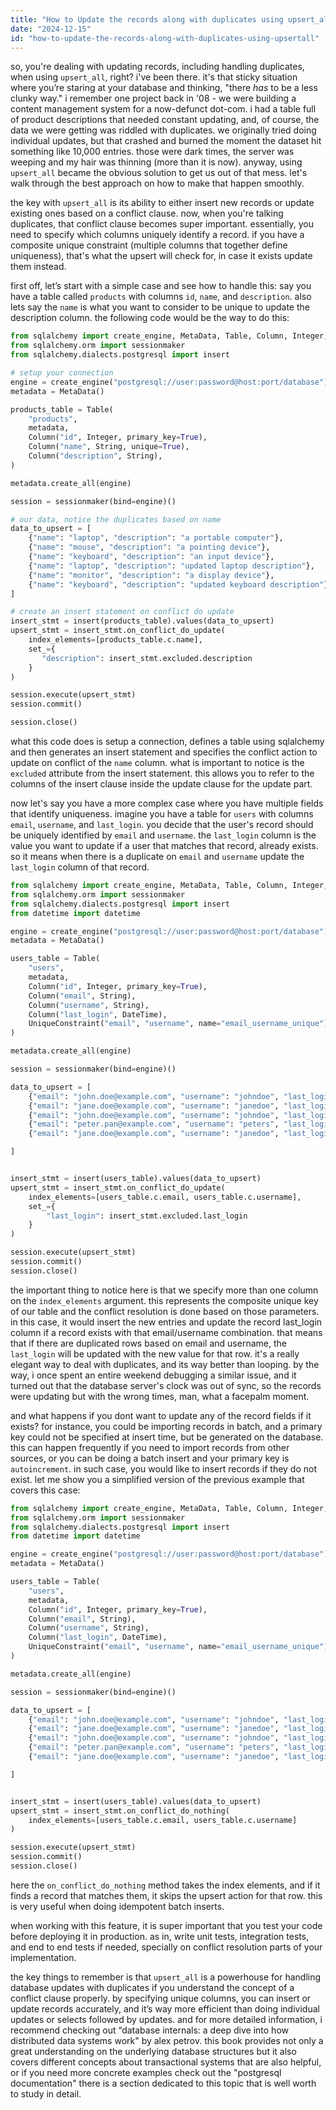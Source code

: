 ```yaml
---
title: "How to Update the records along with duplicates using upsert_all?"
date: "2024-12-15"
id: "how-to-update-the-records-along-with-duplicates-using-upsertall"
---
```


so, you're dealing with updating records, including handling duplicates, when using `upsert_all`, right? i've been there. it's that sticky situation where you’re staring at your database and thinking, "there *has* to be a less clunky way."  i remember one project back in '08 - we were building a content management system for a now-defunct dot-com. i had a table full of product descriptions that needed constant updating, and, of course, the data we were getting was riddled with duplicates. we originally tried doing individual updates, but that crashed and burned the moment the dataset hit something like 10,000 entries. those were dark times, the server was weeping and my hair was thinning (more than it is now). anyway, using `upsert_all` became the obvious solution to get us out of that mess. let's walk through the best approach on how to make that happen smoothly.

the key with `upsert_all` is its ability to either insert new records or update existing ones based on a conflict clause. now, when you're talking duplicates, that conflict clause becomes super important. essentially, you need to specify which columns uniquely identify a record. if you have a composite unique constraint (multiple columns that together define uniqueness), that's what the upsert will check for, in case it exists update them instead.

first off, let’s start with a simple case and see how to handle this: say you have a table called `products` with columns `id`, `name`, and `description`. also lets say the `name` is what you want to consider to be unique to update the description column. the following code would be the way to do this:

```python
from sqlalchemy import create_engine, MetaData, Table, Column, Integer, String
from sqlalchemy.orm import sessionmaker
from sqlalchemy.dialects.postgresql import insert

# setup your connection
engine = create_engine("postgresql://user:password@host:port/database")
metadata = MetaData()

products_table = Table(
    "products",
    metadata,
    Column("id", Integer, primary_key=True),
    Column("name", String, unique=True),
    Column("description", String),
)

metadata.create_all(engine)

session = sessionmaker(bind=engine)()

# our data, notice the duplicates based on name
data_to_upsert = [
    {"name": "laptop", "description": "a portable computer"},
    {"name": "mouse", "description": "a pointing device"},
    {"name": "keyboard", "description": "an input device"},
    {"name": "laptop", "description": "updated laptop description"},
    {"name": "monitor", "description": "a display device"},
    {"name": "keyboard", "description": "updated keyboard description"},
]

# create an insert statement on conflict do update
insert_stmt = insert(products_table).values(data_to_upsert)
upsert_stmt = insert_stmt.on_conflict_do_update(
    index_elements=[products_table.c.name],
    set_={
       "description": insert_stmt.excluded.description
    }
)

session.execute(upsert_stmt)
session.commit()

session.close()
```

what this code does is setup a connection, defines a table using sqlalchemy and then generates an insert statement and specifies the conflict action to update on conflict of the `name` column. what is important to notice is the `excluded` attribute from the insert statement. this allows you to refer to the columns of the insert clause inside the update clause for the update part.

now let's say you have a more complex case where you have multiple fields that identify uniqueness. imagine you have a table for `users` with columns `email`, `username`, and `last_login`. you decide that the user's record should be uniquely identified by `email` and `username`. the `last_login` column is the value you want to update if a user that matches that record, already exists. so it means when there is a duplicate on `email` and `username` update the `last_login` column of that record.

```python
from sqlalchemy import create_engine, MetaData, Table, Column, Integer, String, DateTime
from sqlalchemy.orm import sessionmaker
from sqlalchemy.dialects.postgresql import insert
from datetime import datetime

engine = create_engine("postgresql://user:password@host:port/database")
metadata = MetaData()

users_table = Table(
    "users",
    metadata,
    Column("id", Integer, primary_key=True),
    Column("email", String),
    Column("username", String),
    Column("last_login", DateTime),
    UniqueConstraint("email", "username", name="email_username_unique"),
)

metadata.create_all(engine)

session = sessionmaker(bind=engine)()

data_to_upsert = [
    {"email": "john.doe@example.com", "username": "johndoe", "last_login": datetime.now()},
    {"email": "jane.doe@example.com", "username": "janedoe", "last_login": datetime.now()},
    {"email": "john.doe@example.com", "username": "johndoe", "last_login": datetime.now()},
    {"email": "peter.pan@example.com", "username": "peters", "last_login": datetime.now()},
    {"email": "jane.doe@example.com", "username": "janedoe", "last_login": datetime.now()},

]


insert_stmt = insert(users_table).values(data_to_upsert)
upsert_stmt = insert_stmt.on_conflict_do_update(
    index_elements=[users_table.c.email, users_table.c.username],
    set_={
        "last_login": insert_stmt.excluded.last_login
    }
)

session.execute(upsert_stmt)
session.commit()
session.close()
```

the important thing to notice here is that we specify more than one column on the `index_elements` argument. this represents the composite unique key of our table and the conflict resolution is done based on those parameters. in this case, it would insert the new entries and update the record last\_login column if a record exists with that email/username combination. that means that if there are duplicated rows based on email and username, the `last_login` will be updated with the new value for that row. it's a really elegant way to deal with duplicates, and its way better than looping. by the way, i once spent an entire weekend debugging a similar issue, and it turned out that the database server's clock was out of sync, so the records were updating but with the wrong times, man, what a facepalm moment.

and what happens if you dont want to update any of the record fields if it exists? for instance, you could be importing records in batch, and a primary key could not be specified at insert time, but be generated on the database. this can happen frequently if you need to import records from other sources, or you can be doing a batch insert and your primary key is `autoincrement`. in such case, you would like to insert records if they do not exist. let me show you a simplified version of the previous example that covers this case:

```python
from sqlalchemy import create_engine, MetaData, Table, Column, Integer, String, DateTime, UniqueConstraint
from sqlalchemy.orm import sessionmaker
from sqlalchemy.dialects.postgresql import insert
from datetime import datetime

engine = create_engine("postgresql://user:password@host:port/database")
metadata = MetaData()

users_table = Table(
    "users",
    metadata,
    Column("id", Integer, primary_key=True),
    Column("email", String),
    Column("username", String),
    Column("last_login", DateTime),
    UniqueConstraint("email", "username", name="email_username_unique"),
)

metadata.create_all(engine)

session = sessionmaker(bind=engine)()

data_to_upsert = [
    {"email": "john.doe@example.com", "username": "johndoe", "last_login": datetime.now()},
    {"email": "jane.doe@example.com", "username": "janedoe", "last_login": datetime.now()},
    {"email": "john.doe@example.com", "username": "johndoe", "last_login": datetime.now()},
    {"email": "peter.pan@example.com", "username": "peters", "last_login": datetime.now()},
    {"email": "jane.doe@example.com", "username": "janedoe", "last_login": datetime.now()},

]


insert_stmt = insert(users_table).values(data_to_upsert)
upsert_stmt = insert_stmt.on_conflict_do_nothing(
    index_elements=[users_table.c.email, users_table.c.username]
)

session.execute(upsert_stmt)
session.commit()
session.close()

```

here the `on_conflict_do_nothing` method takes the index elements, and if it finds a record that matches them, it skips the upsert action for that row. this is very useful when doing idempotent batch inserts.

when working with this feature, it is super important that you test your code before deploying it in production. as in, write unit tests, integration tests, and end to end tests if needed, specially on conflict resolution parts of your implementation.

the key things to remember is that `upsert_all` is a powerhouse for handling database updates with duplicates if you understand the concept of a conflict clause properly. by specifying unique columns, you can insert or update records accurately, and it’s way more efficient than doing individual updates or selects followed by updates. and for more detailed information, i recommend checking out “database internals: a deep dive into how distributed data systems work" by alex petrov. this book provides not only a great understanding on the underlying database structures but it also covers different concepts about transactional systems that are also helpful, or if you need more concrete examples check out the "postgresql documentation" there is a section dedicated to this topic that is well worth to study in detail.

